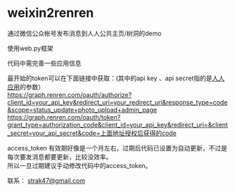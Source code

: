 weixin2renren
=============

通过微信公众帐号发布消息到人人公共主页/树洞的demo  
  
使用web.py框架  
  
代码中需完善一些应用信息  
  
最开始的token可以在下面链接中获取：(其中的api key 、api secret指的是[人人应用](http:dev.renren.com)的参数）  
https://graph.renren.com/oauth/authorize?client_id=your_api_key&redirect_uri=your_redirect_uri&response_type=code&scope=status_update+photo_upload+admin_page  
https://graph.renren.com/oauth/token?grant_type=authorization_code&client_id=your_api_key&redirect_uri=&client_secret=your_api_secret&code=上面地址授权后获得的code  
  
access_token 有效期好像是一个月左右，过期后代码已设置为自动更新，不过是每次要发消息都要更新，比较没效率。  
所以一旦过期建议手动修改代码中的access_token。  
  
联系： strak47@gmail.com
